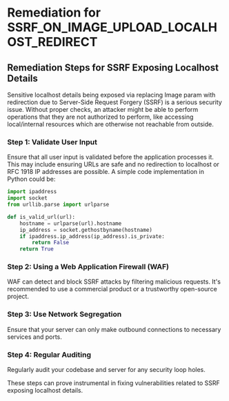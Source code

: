 # Remediation for SSRF_ON_IMAGE_UPLOAD_LOCALHOST_REDIRECT

## Remediation Steps for SSRF Exposing Localhost Details
Sensitive localhost details being exposed via replacing Image param with redirection due to Server-Side Request Forgery (SSRF) is a serious security issue. Without proper checks, an attacker might be able to perform operations that they are not authorized to perform, like accessing local/internal resources which are otherwise not reachable from outside.

### Step 1: Validate User Input
Ensure that all user input is validated before the application processes it. This may include ensuring URLs are safe and no redirection to localhost or RFC 1918 IP addresses are possible. A simple code implementation in Python could be:

```python
import ipaddress
import socket
from urllib.parse import urlparse

def is_valid_url(url):
    hostname = urlparse(url).hostname
    ip_address = socket.gethostbyname(hostname)
    if ipaddress.ip_address(ip_address).is_private:
        return False
    return True
```

### Step 2: Using a Web Application Firewall (WAF)
WAF can detect and block SSRF attacks by filtering malicious requests. It's recommended to use a commercial product or a trustworthy open-source project.

### Step 3: Use Network Segregation
Ensure that your server can only make outbound connections to necessary services and ports.

### Step 4: Regular Auditing
Regularly audit your codebase and server for any security loop holes.

These steps can prove instrumental in fixing vulnerabilities related to SSRF exposing localhost details.